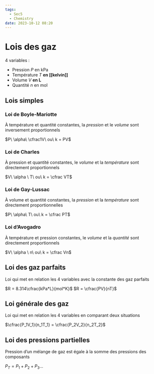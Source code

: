 ```yaml
---
tags:
  - Sec5
  - Chemistry
date: 2023-10-12 08:20
---
```


# Lois des gaz

4 variables :

- Pression $P$ en kPa
- Température $T$ **en [[kelvin]]**
- Volume $V$ **en L**
- Quantité $n$ en mol

## Lois simples

### Loi de Boyle-Mariotte

À température et quantité constantes, la *pression* et le *volume* sont inversement proportionnels

$P\ \alpha\ \cfrac1V\ ou\ k = PV$

### Loi de Charles

À pression et quantité constantes, le *volume* et la *température* sont directement proportionnels

$V\ \alpha \ T\ ou\ k = \cfrac VT$

### Loi de Gay-Lussac

À volume et quantité constantes, la *pression* et la *température* sont directement proportionnelles

$P\ \alpha\ T\ ou\ k = \cfrac PT$

### Loi d’Avogadro

À température et pression constantes, le *volume* et la *quantité* sont directement proportionnels

$V\ \alpha \ n\ ou\ k = \cfrac Vn$

## Loi des gaz parfaits

Loi qui met en relation les 4 variables avec la constante des gaz parfaits

$R = 8.314\cfrac{kPa*L}{mol*K}$
$R = \cfrac{PV}{nT}$

## Loi générale des gaz

Loi qui met en relation les 4 variables en comparant deux situations

$\cfrac{P_1V_1}{n_1T_1} = \cfrac{P_2V_2}{n_2T_2}$

## Loi des pressions partielles

Pression d’un mélange de gaz est égale à la somme des pressions des composants

$P_T = P_1 + P_2 + P_3 …$